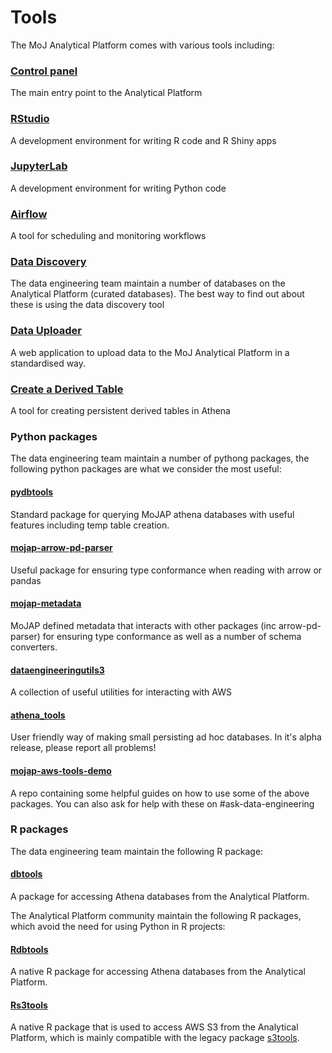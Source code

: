 # Tools

The MoJ Analytical Platform comes with various tools including:

### [Control panel](control-panel.html)
The main entry point to the Analytical Platform

### [RStudio](rstudio)
A development environment for writing R code and R Shiny apps

### [JupyterLab](jupyterlab)
A development environment for writing Python code

### [Airflow](airflow)
A tool for scheduling and monitoring workflows

### [Data Discovery](../data/curated-databases/data-documentation)
The data engineering team maintain a number of databases on the Analytical Platform (curated databases). The best way to find out about these is using the data discovery tool

### [Data Uploader](data-uploader)
A web application to upload data to the MoJ Analytical Platform in a standardised way.

### [Create a Derived Table](create-a-derived-table)
A tool for creating persistent derived tables in Athena

### Python packages

The data engineering team maintain a number of pythong packages, the following python packages are what we consider the most useful:

#### [pydbtools](https://github.com/moj-analytical-services/pydbtools)
Standard package for querying MoJAP athena databases with useful features including temp table creation.

#### [mojap-arrow-pd-parser](https://github.com/moj-analytical-services/mojap-arrow-pd-parser)
Useful package for ensuring type conformance when reading with arrow or pandas

#### [mojap-metadata](https://github.com/moj-analytical-services/mojap-metadata)
MoJAP defined metadata that interacts with other packages (inc arrow-pd-parser) for ensuring type conformance as well as a number of schema converters.

#### [dataengineeringutils3](https://github.com/moj-analytical-services/dataengineeringutils3)
A collection of useful utilities for interacting with AWS

#### [athena_tools](https://github.com/moj-analytical-services/athena_tools)
User friendly way of making small persisting ad hoc databases. In it's alpha release, please report all problems!

#### [mojap-aws-tools-demo](https://github.com/moj-analytical-services/mojap-aws-tools-demo)
A repo containing some helpful guides on how to use some of the above packages. You can also ask for help with these on #ask-data-engineering

### R packages

The data engineering team maintain the following R package:

#### [dbtools](https://github.com/moj-analytical-services/dbtools)
A package for accessing Athena databases from the Analytical Platform.

The Analytical Platform community maintain the following R packages, which avoid the need for using Python in R projects:

#### [Rdbtools](https://github.com/moj-analytical-services/Rdbtools)
A native R package for accessing Athena databases from the Analytical Platform.

#### [Rs3tools](https://github.com/moj-analytical-services/Rs3tools)
A native R package that is used to access AWS S3 from the Analytical Platform, which is mainly compatible with the legacy package [s3tools](https://github.com/moj-analytical-services/s3tools).
